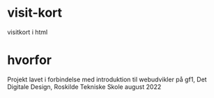# visit-kort
visitkort i html

# hvorfor
Projekt lavet i forbindelse med introduktion til webudvikler på gf1, Det Digitale Design, Roskilde Tekniske Skole august 2022